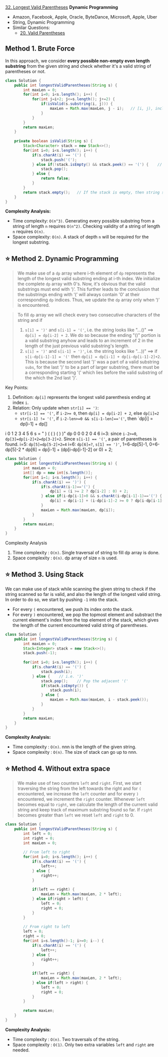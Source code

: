 [32. Longest Valid Parentheses](https://leetcode.com/problems/longest-valid-parentheses/)   **Dynamic Programming**

* Amazon, Facebook, Apple, Oracle, ByteDance, Microsoft, Apple, Uber
* String, Dynamic Programming
* Similar Questions:
    * [20. Valid Parentheses](https://leetcode.com/problems/valid-parentheses/)
    


## Method 1. Brute Force
In this approach, we consider **every possible non-empty even length substring** from the given string and check whether it's a valid string of parentheses or not.

```java
class Solution {
    public int longestValidParentheses(String s) {
        int maxLen = 0;
        for(int i=0; i<s.length(); i++) {
            for(int j=i+2; j<=s.length(); j+=2) {
                if(isValid(s.substring(i, j))) {
                    maxLen = Math.max(maxLen, j - i);   // [i, j), includes i and excludes j
                }
            }
        }
        return maxLen;
    }
    
    private boolean isValid(String s) {
        Stack<Character> stack = new Stack<>();
        for(int i=0; i<s.length(); i++) {
            if(s.charAt(i) == '(') {
                stack.push('(');
            } else if(!stack.isEmpty() && stack.peek() == '(') {    // When facing ')', pop out the invalid '('
                stack.pop();
            } else {
                return false;
            }
        }
        return stack.empty();   // If the stack is empty, then string s is a valid parentheses
    }
}
```

**Complexity Analysis:**
* Time complexity: `O(n^3)`. Generating every possible substring from a string of length `n` requires `O(n^2)`. Checking validity of a string of length `n` requires `O(n)`.
* Space complexity: `O(n)`. A stack of depth `n` will be required for the longest substring. 



## ⭐ Method 2. Dynamic Programming
> We make use of a `dp` array where i-th element of `dp` represents the length of the longest valid substring ending at i-th index. 
> We initialize the complete `dp` array with 0's. 
> Now, it's obvious that the valid substrings must end with ‘)’. 
> This further leads to the conclusion that the substrings ending with ‘(’ will always contain '0' at their corresponding `dp` indices. 
> Thus, we update the `dp` array only when ‘)’ is encountered.

> To fill `dp` array we will check every two consecutive characters of the string and if
> 1. `s[i] = ')'` and `s[i-1] = '('`, i.e. the string looks like "...()" ==> `dp[i] = dp[i-2] + 2`. We do so because the ending "()" portion is a valid substring anyhow and leads to an increment of 2 in the length of the just previous valid substring's length.
> 2. `s[i] = ')'` and `s[i-1] = ')'`, i.e. the string looks like "...))" ==> if `s[i-dp[i-1]-1] = '('` then `dp[i] = dp[i-1] + dp[i-dp[i-1]-2]+2`. 
> This is because the second last ')' was a part of a valid substring `subs`, for the last ')' to be a part of larger substring, there must be a corresponding starting '(' which lies before the valid substring of the which the 2nd last ')'.

Key Points:
1. Definition: `dp[i]` represents the longest valid parenthesis ending at index `i`.
3. Relation: Only update when `str[i] == ')`:
    * `str[i-1] == '('`, if `i-2>= 0`, then `dp[i] = dp[i-2] + 2`, else `dp[i]=2`
    * `str[i-1] != '('`, if `i-2-len>=0 && s[i-1-len]=='('`, then `dp[i] = dp[i-1] + dp[] 
    
i     0 1 2 3 4 5 6
s = " ) ( ( ) ( ) )"
dp    0 0 0 2 0 4 6
i=3: since `i-2>=0`, `dp[3]=dp[i-2]+2=dp[3-2]+2`. Since `s[i-1] == '('`, a pair of parentheses is found. 
i=5: `dp[5]=dp[5-2]+2=4`
i=6: `dp[6]=?`, `s[1] == ')'`, 1=6-dp[5]-1, 0=6-dp[5]-2
    * dp[6] = dp[i-1] + (dp[i-dp[i-1]-2] or 0) + 2;

```java
class Solution {
    public int longestValidParentheses(String s) {
        int maxLen = 0;
        int[] dp = new int[s.length()];
        for(int i=1; i<s.length(); i++) {
            if(s.charAt(i) == ')') {
                if(s.charAt(i-1)=='(') {
                    dp[i] = (i >= 2 ? dp[i-2] : 0) + 2;
                } else if(i-dp[i-1]>0 && s.charAt(i-dp[i-1]-1)=='(') {
                    dp[i] = dp[i-1] + (i-dp[i-1]-2 >= 0 ? dp[i-dp[i-1]-2] : 0) + 2;
                }
                maxLen = Math.max(maxLen, dp[i]);
            }
        }
        return maxLen;
    }
}
```

Complexity Analysis
1. Time complexity : `O(n)`. Single traversal of string to fill dp array is done.
2. Space complexity : `O(n)`. dp array of size `n` is used. 



## ⭐ Method 3. Using Stack
We can make use of stack while scanning the given string to check if the string scanned so far is valid, and also the length of the longest valid string. 
In order to do so, we start by pushing `-1` into the stack.

* For every `(` encountered, we push its index onto the stack.
* For every `)` encountered, we pop the topmost element and substract the current element's index from the top element of the stack, which gives the length of the current encountered valid string of parentheses.

```java
class Solution {
    public int longestValidParentheses(String s) {
        int maxLen = 0;
        Stack<Integer> stack = new Stack<>();
        stack.push(-1);
        
        for(int i=0; i<s.length(); i++) {
            if(s.charAt(i) == '(') {
                stack.push(i);
            } else {    // i.e. ')'
                stack.pop();    // Pop the adjacent '('
                if(stack.isEmpty()) {
                    stack.push(i);
                } else {
                    maxLen = Math.max(maxLen, i - stack.peek());
                }
            }
        }
        return maxLen;
    }
}
```

**Complexity Analysis:**
* Time complexity : `O(n)`. nnn is the length of the given string.
* Space complexity : `O(n)`. The size of stack can go up to nnn. 
    
    
## ⭐ Method 4. Without extra space
> We make use of two counters `left` and `right`. 
> First, we start traversing the string from the left towards the right and for `(` encountered, we increase the `left` counter and for every `)` encountered, we increment the `right` counter. 
> Whenever `left` becomes equal to `right`, we calculate the length of the current valid string and keep track of maximum substring found so far.
> If `right` becomes greater than `left` we reset `left` and `right` to 0.

```java
class Solution {
    public int longestValidParentheses(String s) {
        int left = 0;
        int right = 0;
        int maxLen = 0;
        
        // From left to right
        for(int i=0; i<s.length(); i++) {
            if(s.charAt(i) == '(') {
                left++;
            } else {
                right++;
            }
            
            if(left == right) {
                maxLen = Math.max(maxLen, 2 * left);
            } else if(right > left) {
                left = 0;
                right = 0;
            }
        }
        
        // From right to left
        left = 0;
        right = 0;
        for(int i=s.length()-1; i>=0; i--) {
            if(s.charAt(i) == '(') {
                left++;
            } else {
                right++;
            }
            
            if(left == right) {
                maxLen = Math.max(maxLen, 2 * left);
            } else if(left > right) {
                left = 0;
                right = 0;
            }
        }
        
        return maxLen;
    }
}
```

**Complexity Analysis:**
* Time complexity : `O(n)`. Two traversals of the string.
* Space complexity : `O(1)`. Only two extra variables `left` and `right` are needed.

